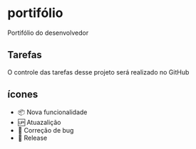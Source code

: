 # portifólio

Portifólio do desenvolvedor

## Tarefas

O controle das tarefas desse projeto será realizado no GitHub

## ícones

- :package: Nova funcionalidade
- :up: Atuazalição
- :bug: Correção de bug
- :checkered_flag: Release


